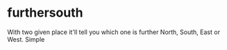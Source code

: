 # furthersouth

With two given place it'll tell you which one is further North, South, East or West. Simple
